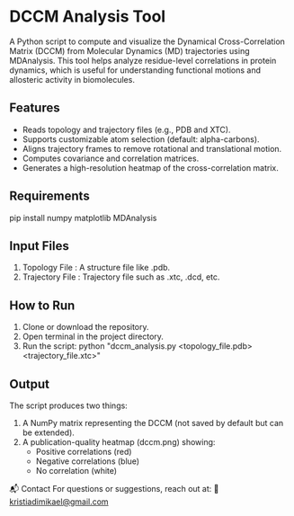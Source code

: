 # DCCM Analysis Tool
A Python script to compute and visualize the Dynamical Cross-Correlation Matrix (DCCM) from Molecular Dynamics (MD) trajectories using MDAnalysis.
This tool helps analyze residue-level correlations in protein dynamics, which is useful for understanding functional motions and allosteric activity in biomolecules.

## Features
- Reads topology and trajectory files (e.g., PDB and XTC).
- Supports customizable atom selection (default: alpha-carbons).
- Aligns trajectory frames to remove rotational and translational motion.
- Computes covariance and correlation matrices.
- Generates a high-resolution heatmap of the cross-correlation matrix.

## Requirements
 pip install numpy matplotlib MDAnalysis

## Input Files
1. Topology File : A structure file like .pdb.
2. Trajectory File : Trajectory file such as .xtc, .dcd, etc.

## How to Run
1. Clone or download the repository.
2. Open terminal in the project directory.
3. Run the script: python "dccm_analysis.py <topology_file.pdb> <trajectory_file.xtc>"

## Output
The script produces two things:
1. A NumPy matrix representing the DCCM (not saved by default but can be extended).
2. A publication-quality heatmap (dccm.png) showing:
    - Positive correlations (red)
    - Negative correlations (blue)
    - No correlation (white)

📬 Contact
For questions or suggestions, reach out at:
📧 kristiadimikael@gmail.com

